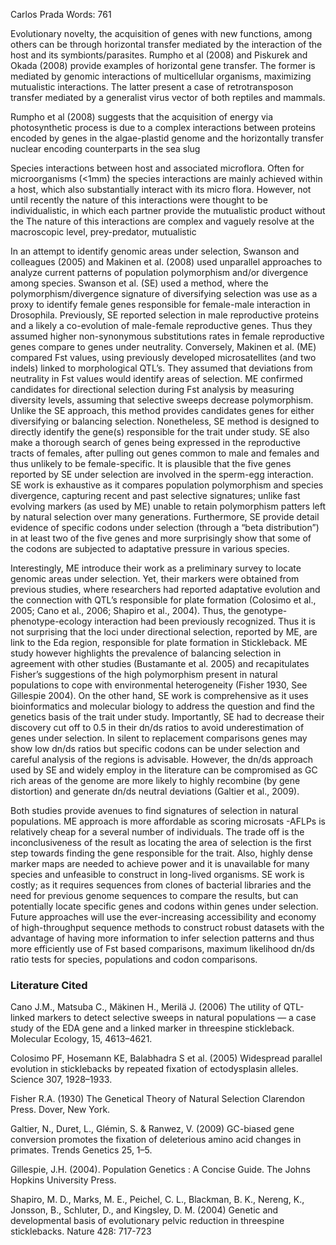 Carlos Prada                                                                                                                    Words: 761

Evolutionary novelty, the acquisition of genes with new functions, among others can be through horizontal transfer mediated by the interaction of the host and its symbionts/parasites. Rumpho et al (2008) and Piskurek and Okada (2008) provide examples of horizontal gene transfer. The former is mediated by genomic interactions of multicellular organisms, maximizing mutualistic interactions. The latter present a case of retrotransposon transfer mediated by a generalist virus vector of both reptiles and mammals.

Rumpho et al (2008) suggests that the acquisition of energy via photosynthetic process is due to a complex interactions between proteins encoded by genes in the algae-plastid genome and the horizontally transfer nuclear encoding counterparts in the sea slug

Species interactions between host and associated microflora. Often for microorganisms (<1mm) the species interactions are mainly achieved within a host, which also substantially interact with its micro flora. However, not until recently the nature of this interactions were thought to be individualistic, in which each partner provide the mutualistic product without the The nature of this interactions are complex and vaguely resolve at the macroscopic level, prey-predator, mutualistic

In an attempt to identify genomic areas under selection, Swanson and colleagues (2005) and Makinen et al. (2008) used unparallel approaches to analyze current patterns of population polymorphism and/or divergence among species. Swanson et al. (SE) used a method, where the polymorphism/divergence signature of diversifying selection was use as a proxy to identify female genes responsible for female-male interaction in Drosophila. Previously, SE reported selection in male reproductive proteins and a likely a co-evolution of male-female reproductive genes. Thus they assumed higher non-synonymous substitutions rates in female reproductive genes compare to genes under neutrality. Conversely, Makinen et al. (ME) compared Fst values, using previously developed microsatellites (and two indels) linked to morphological QTL’s. They assumed that deviations from neutrality in Fst values would identify areas of selection. ME confirmed candidates for directional selection during Fst analysis by measuring diversity levels, assuming that selective sweeps decrease polymorphism. Unlike the SE approach, this method provides candidates genes for either diversifying or balancing selection. Nonetheless, SE method is designed to directly identify the gene(s) responsible for the trait under study. SE also make a thorough search of genes being expressed in the reproductive tracts of females, after pulling out genes common to male and females and thus unlikely to be female-specific. It is plausible that the five genes reported by SE under selection are involved in the sperm-egg interaction. SE work is exhaustive as it compares population polymorphism and species divergence, capturing recent and past selective signatures; unlike fast evolving markers (as used by ME) unable to retain polymorphism patters left by natural selection over many generations. Furthermore, SE provide detail evidence of specific codons under selection (through a “beta distribution”) in at least two of the five genes and more surprisingly show that some of the codons are subjected to adaptative pressure in various species.  

Interestingly, ME introduce their work as a preliminary survey to locate genomic areas under selection. Yet, their markers were obtained from previous studies, where researchers had reported adaptative evolution and the connection with QTL’s responsible for plate formation (Colosimo et al., 2005; Cano et al., 2006; Shapiro et al., 2004).  Thus, the genotype-phenotype-ecology interaction had been previously recognized. Thus it is not surprising that the loci under directional selection, reported by ME, are link to the Eda region, responsible for plate formation in Stickleback. ME study however highlights the prevalence of balancing selection in agreement with other studies (Bustamante et al. 2005) and recapitulates Fisher’s suggestions of the high polymorphism present in natural populations to cope with environmental heterogeneity (Fisher 1930, See Gillespie 2004). On the other hand, SE work is comprehensive as it uses bioinformatics and molecular biology to address the question and find the genetics basis of the trait under study. Importantly, SE had to decrease their discovery cut off to 0.5 in their dn/ds ratios to avoid underestimation of genes under selection. In silent to replacement comparisons genes may show low dn/ds ratios but specific codons can be under selection and careful analysis of the regions is advisable. However, the dn/ds approach used by SE and widely employ in the literature can be compromised as GC rich areas of the genome are more likely to highly recombine (by gene distortion) and generate dn/ds neutral deviations (Galtier et al., 2009).

Both studies provide avenues to find signatures of selection in natural populations. ME approach is more affordable as scoring microsats -AFLPs is relatively cheap for a several number of individuals. The trade off is the inconclusiveness of the result as locating the area of selection is the first step towards finding the gene responsible for the trait. Also, highly dense marker maps are needed to achieve power and it is unavailable for many species and unfeasible to construct in long-lived organisms.  SE work is costly; as it requires sequences from clones of bacterial libraries and the need for previous genome sequences to compare the results, but can potentially locate specific genes and codons within genes under selection. Future approaches will use the ever-increasing accessibility and economy of high-throughput sequence methods to construct robust datasets with the advantage of having more information to infer selection patterns and thus more efficiently use of Fst based comparisons, maximum likelihood dn/ds ratio tests for species, populations and codon comparisons.

### Literature Cited
Cano J.M., Matsuba C., Mäkinen H., Merilä J. (2006) The utility of QTL-linked markers to detect selective sweeps in natural populations — a case study of the EDA gene and a linked marker in threespine stickleback. Molecular Ecology, 15, 4613–4621.

Colosimo PF, Hosemann KE, Balabhadra S et al. (2005) Widespread parallel evolution in sticklebacks by repeated fixation of ectodysplasin alleles. Science 307, 1928–1933.

Fisher R.A. (1930) The Genetical Theory of Natural Selection Clarendon Press. Dover, New York.

Galtier, N., Duret, L., Glémin, S. & Ranwez, V. (2009) GC-biased gene conversion promotes the fixation of deleterious amino acid changes in primates. Trends Genetics 25, 1–5.

Gillespie, J.H. (2004). Population Genetics : A Concise Guide. The Johns Hopkins University Press.

Shapiro, M. D., Marks, M. E., Peichel, C. L., Blackman, B. K., Nereng, K., Jonsson, B., Schluter, D., and Kingsley, D. M. (2004) Genetic and developmental basis of evolutionary pelvic reduction in threespine sticklebacks. Nature 428: 717-723
